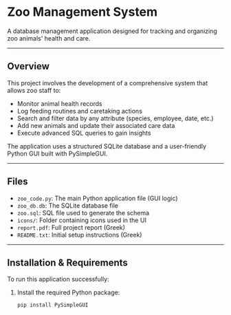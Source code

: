 # Zoo Management System

A database management application designed for tracking and organizing zoo animals' health and care.

---

##  Overview

This project involves the development of a comprehensive system that allows zoo staff to:
- Monitor animal health records
- Log feeding routines and caretaking actions
- Search and filter data by any attribute (species, employee, date, etc.)
- Add new animals and update their associated care data
- Execute advanced SQL queries to gain insights

The application uses a structured SQLite database and a user-friendly Python GUI built with PySimpleGUI.

---

##  Files

- `zoo_code.py`: The main Python application file (GUI logic)
- `zoo_db.db`: The SQLite database file
- `zoo.sql`: SQL file used to generate the schema
- `icons/`: Folder containing icons used in the UI
- `report.pdf`: Full project report (Greek)
- `README.txt`: Initial setup instructions (Greek)

---

##  Installation & Requirements

To run this application successfully:

1. Install the required Python package:
   ```bash
   pip install PySimpleGUI

